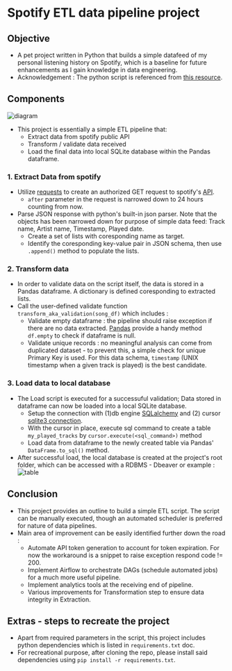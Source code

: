 # Spotify ETL data pipeline project

## Objective

* A pet project written in Python that builds a simple datafeed of my personal listening history on Spotify, which is a baseline for future enhancements as I gain knowledge in data engineering.
* Acknowledgement : The python script is referenced from [this resource](https://github.com/karolina-sowinska/free-data-engineering-course-for-beginners/blob/master/main.py).

## Components

![diagram](https://i.imgur.com/pcLMoou.png)

* This project is essentially a simple ETL pipeline that:
  * Extract data from spotify public API
  * Transform / validate data received
  * Load the final data into local SQLite database within the Pandas dataframe.

### 1. Extract Data from spotify

* Utilize [requests](https://pypi.org/project/requests/) to create an authorized GET request to spotify's [API](https://developer.spotify.com/console/get-recently-played/).
  * `after` parameter in the request is narrowed down to 24 hours counting from now.
* Parse JSON response with python's built-in json parser. Note that the objects has been narrowed down for purpose of simple data feed: Track name, Artist name, Timestamp, Played date.
  * Create a set of lists with coresponding name as target.
  * Identify the coresponding key-value pair in JSON schema, then use `.append()` method to populate the lists.

### 2. Transform data

* In order to validate data on the script itself, the data is stored in a Pandas dataframe. A dictionary is defined coresponding to extracted lists.
* Call the user-defined validate function `transform_aka_validation(song_df)` which includes :
  * Validate empty dataframe : the pipeline should raise exception if there are no data extracted. [Pandas](https://pandas.pydata.org/docs/reference/api/pandas.DataFrame.empty.html) provide a handy method `df.empty` to check if dataframe is null.
  * Validate unique records : no meaningful analysis can come from duplicated dataset - to prevent this, a simple check for unique Primary Key is used. For this data schema, `timestamp` (UNIX timestamp when a given track is played) is the best candidate.

### 3. Load data to local database

* The Load script is executed for a successuful validation; Data stored in dataframe can now be loaded into a local SQLite database.
  * Setup the connection with (1)db engine [SQLalchemy](https://www.sqlalchemy.org/) and (2) cursor [sqlite3 connection](https://www.tutorialspoint.com/python_data_access/python_sqlite_cursor_object.htm).
  * With the cursor in place, execute sql command to create a table `my_played_tracks` by `cursor.execute(<sql_command>)` method
  * Load data from dataframe to the newly created table via Pandas' `DataFrame.to_sql()` method.
* After successful load, the local database is created at the project's root folder, which can be accessed with a RDBMS - Dbeaver or example : ![table](https://i.imgur.com/RpVjrWP.png)

## Conclusion

* This project provides an outline to build a simple ETL script. The script can be manually executed, though an automated scheduler is preferred for nature of data pipelines.
* Main area of improvement can be easily identified further down the road :
  * Automate API token generation to account for token expiration. For now the workaround is a snippet to raise exception respond code != 200.
  * Implement Airflow to orchestrate DAGs (schedule automated jobs) for a much more useful pipeline.
  * Implement analytics tools at the receiving end of pipeline.
  * Various improvements for Transformation step to ensure data integrity in Extraction.

## Extras - steps to recreate the project

* Apart from required parameters in the script, this project includes python dependencies which is listed in `requirements.txt` doc.
* For recreational purpose, after cloning the repo, please install said dependencies using `pip install -r requirements.txt`.